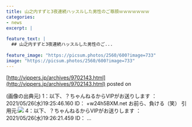 ```yaml
---
title: 山之内すずと3夜連続ハッスルした男性のご尊顔ｗｗｗｗｗｗｗ
categories:
- news
excerpt: |
  
feature_text: |
  ## 山之内すずと3夜連続ハッスルした男性のご...
  
feature_image: "https://picsum.photos/2560/600?image=733"
image: "https://picsum.photos/2560/600?image=733"
---
```


[http://vippers.jp/archives/9702143.html](http://vippers.jp/archives/9702143.html)
posted on 

<!--more-->

(画像の出典元) 1：以下、？ちゃんねるからVIPがお送りします ： 2021/05/26(水)19:25:46.160 ID： +w24h5BXM.net お前ら、負ける（笑） 引用元:![](https://i.imgur.com/jASyPPo.jpg) 4：以下、？ちゃんねるからVIPがお送りします ： 2021/05/26(水)19:26:21.459 ID： ...
